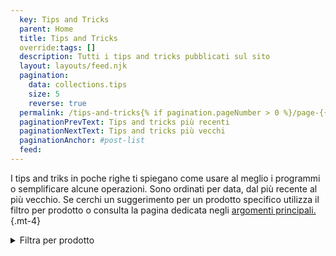 ```yaml
---
  key: Tips and Tricks
  parent: Home
  title: Tips and Tricks
  override:tags: []
  description: Tutti i tips and tricks pubblicati sul sito
  layout: layouts/feed.njk
  pagination:
    data: collections.tips
    size: 5
    reverse: true
  permalink: /tips-and-tricks{% if pagination.pageNumber > 0 %}/page-{{ pagination.pageNumber + 1 }}{% endif %}/
  paginationPrevText: Tips and tricks più recenti
  paginationNextText: Tips and tricks più vecchi
  paginationAnchor: #post-list
  feed:
---
```

I tips and triks in poche righe ti spiegano come usare al meglio i programmi o semplificare alcune operazioni. Sono ordinati per data, dal più recente al più vecchio. Se cerchi un suggerimento per un prodotto specifico utilizza il filtro per prodotto o consulta la pagina dedicata negli [argomenti principali.](/#topics){.mt-4}

<details class="markdown" role="navigation">
  <summary>
  Filtra per prodotto
  </summary>

{% if collections.googledocstips.length %}
- [Documenti Google](/google-docs/tips-and-tricks/)
{% endif %}
- [Gmail](/gmail/tips-and-tricks/)
- [Google Maps](/google-maps/tips-and-tricks/)
- [Altri prodotti](others)


</details>

<div id="post-list" class="heading">
</div>
